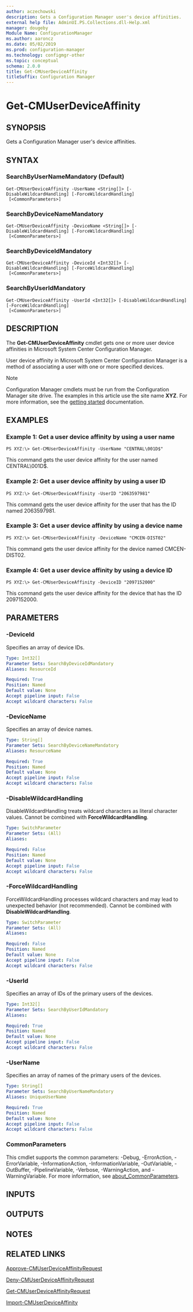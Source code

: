 ```yaml
---
author: aczechowski
description: Gets a Configuration Manager user's device affinities.
external help file: AdminUI.PS.Collections.dll-Help.xml
manager: dougeby
Module Name: ConfigurationManager
ms.author: aaroncz
ms.date: 05/02/2019
ms.prod: configuration-manager
ms.technology: configmgr-other
ms.topic: conceptual
schema: 2.0.0
title: Get-CMUserDeviceAffinity
titleSuffix: Configuration Manager
---
```


# Get-CMUserDeviceAffinity

## SYNOPSIS
Gets a Configuration Manager user's device affinities.

## SYNTAX

### SearchByUserNameMandatory (Default)
```
Get-CMUserDeviceAffinity -UserName <String[]> [-DisableWildcardHandling] [-ForceWildcardHandling]
 [<CommonParameters>]
```

### SearchByDeviceNameMandatory
```
Get-CMUserDeviceAffinity -DeviceName <String[]> [-DisableWildcardHandling] [-ForceWildcardHandling]
 [<CommonParameters>]
```

### SearchByDeviceIdMandatory
```
Get-CMUserDeviceAffinity -DeviceId <Int32[]> [-DisableWildcardHandling] [-ForceWildcardHandling]
 [<CommonParameters>]
```

### SearchByUserIdMandatory
```
Get-CMUserDeviceAffinity -UserId <Int32[]> [-DisableWildcardHandling] [-ForceWildcardHandling]
 [<CommonParameters>]
```

## DESCRIPTION
The **Get-CMUserDeviceAffinity** cmdlet gets one or more user device affinities in Microsoft System Center Configuration Manager.

User device affinity in Microsoft System Center Configuration Manager is a method of associating a user with one or more specified devices.

> [!NOTE]
> Configuration Manager cmdlets must be run from the Configuration Manager site drive.
> The examples in this article use the site name **XYZ**. For more information, see the
> [getting started](/powershell/sccm/overview) documentation.

## EXAMPLES

### Example 1: Get a user device affinity by using a user name
```
PS XYZ:\> Get-CMUserDeviceAffinity -UserName "CENTRAL\001D$"
```

This command gets the user device affinity for the user named CENTRAL\001D$.

### Example 2: Get a user device affinity by using a user ID
```
PS XYZ:\> Get-CMUserDeviceAffinity -UserID "2063597981"
```

This command gets the user device affinity for the user that has the ID named 2063597981.

### Example 3: Get a user device affinity by using a device name
```
PS XYZ:\> Get-CMUserDeviceAffinity -DeviceName "CMCEN-DIST02"
```

This command gets the user device affinity for the device named CMCEN-DIST02.

### Example 4: Get a user device affinity by using a device ID
```
PS XYZ:\> Get-CMUserDeviceAffinity -DeviceID "2097152000"
```

This command gets the user device affinity for the device that has the ID 2097152000.

## PARAMETERS

### -DeviceId
Specifies an array of device IDs.

```yaml
Type: Int32[]
Parameter Sets: SearchByDeviceIdMandatory
Aliases: ResourceId

Required: True
Position: Named
Default value: None
Accept pipeline input: False
Accept wildcard characters: False
```

### -DeviceName
Specifies an array of device names.

```yaml
Type: String[]
Parameter Sets: SearchByDeviceNameMandatory
Aliases: ResourceName

Required: True
Position: Named
Default value: None
Accept pipeline input: False
Accept wildcard characters: False
```

### -DisableWildcardHandling
DisableWildcardHandling treats wildcard characters as literal character values. Cannot be combined with **ForceWildcardHandling**.

```yaml
Type: SwitchParameter
Parameter Sets: (All)
Aliases:

Required: False
Position: Named
Default value: None
Accept pipeline input: False
Accept wildcard characters: False
```

### -ForceWildcardHandling
ForceWildcardHandling processes wildcard characters and may lead to unexpected behavior (not recommended). Cannot be combined with **DisableWildcardHandling**.

```yaml
Type: SwitchParameter
Parameter Sets: (All)
Aliases:

Required: False
Position: Named
Default value: None
Accept pipeline input: False
Accept wildcard characters: False
```

### -UserId
Specifies an array of IDs of the primary users of the devices.

```yaml
Type: Int32[]
Parameter Sets: SearchByUserIdMandatory
Aliases:

Required: True
Position: Named
Default value: None
Accept pipeline input: False
Accept wildcard characters: False
```

### -UserName
Specifies an array of names of the primary users of the devices.

```yaml
Type: String[]
Parameter Sets: SearchByUserNameMandatory
Aliases: UniqueUserName

Required: True
Position: Named
Default value: None
Accept pipeline input: False
Accept wildcard characters: False
```

### CommonParameters
This cmdlet supports the common parameters: -Debug, -ErrorAction, -ErrorVariable, -InformationAction, -InformationVariable, -OutVariable, -OutBuffer, -PipelineVariable, -Verbose, -WarningAction, and -WarningVariable. For more information, see [about_CommonParameters](http://go.microsoft.com/fwlink/?LinkID=113216).

## INPUTS

## OUTPUTS

## NOTES

## RELATED LINKS

[Approve-CMUserDeviceAffinityRequest](Approve-CMUserDeviceAffinityRequest.md)

[Deny-CMUserDeviceAffinityRequest](Deny-CMUserDeviceAffinityRequest.md)

[Get-CMUserDeviceAffinityRequest](Get-CMUserDeviceAffinityRequest.md)

[Import-CMUserDeviceAffinity](Import-CMUserDeviceAffinity.md)


